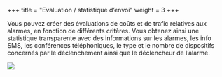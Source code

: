 +++
title = "Evaluation / statistique d’envoi"
weight = 3
+++

Vous pouvez créer des évaluations de coûts et de trafic relatives aux
alarmes, en fonction de différents critères. Vous obtenez ainsi une
statistique transparente avec des informations sur les alarmes, les info
SMS, les conférences téléphoniques, le type et le nombre de dispositifs
concernés par le déclenchement ainsi que le déclencheur de l’alarme.

![](/img/versantstatistik_fr.4a4f016417eb4f60a8d72ea462dccd3a.png)


